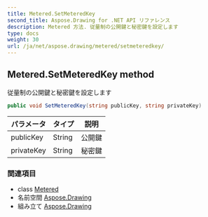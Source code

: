 ```yaml
---
title: Metered.SetMeteredKey
second_title: Aspose.Drawing for .NET API リファレンス
description: Metered 方法. 従量制の公開鍵と秘密鍵を設定します
type: docs
weight: 30
url: /ja/net/aspose.drawing/metered/setmeteredkey/
---
```

## Metered.SetMeteredKey method

従量制の公開鍵と秘密鍵を設定します

```csharp
public void SetMeteredKey(string publicKey, string privateKey)
```

| パラメータ | タイプ | 説明 |
| --- | --- | --- |
| publicKey | String | 公開鍵 |
| privateKey | String | 秘密鍵 |

### 関連項目

* class [Metered](../)
* 名前空間 [Aspose.Drawing](../../metered/)
* 組み立て [Aspose.Drawing](../../../)


